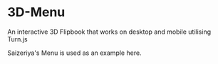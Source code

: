 # 3D-Menu
An interactive 3D Flipbook that works on desktop and mobile utilising Turn.js

Saizeriya's Menu is used as an example here.

